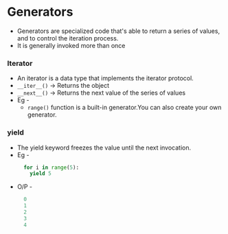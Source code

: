 # Generators
+ Generators are specialized code that's able to return a series of values, and to control the iteration process.
+ It is generally invoked more than once
### Iterator 
+ An iterator is a data type that implements the iterator protocol.
+ ```__iter__()``` -> Returns the object
+ ```__next__()``` -> Returns the next value of the series of values
+ Eg -
   + ```range()``` function is a built-in generator.You can also create your own generator.
### yield 

+ The yield keyword freezes the value until the next invocation.
+ Eg -
  ```.py
    for i in range(5):
      yield 5
  ```
+ O/P -
  ```.py
    0
    1
    2
    3
    4
  ```
